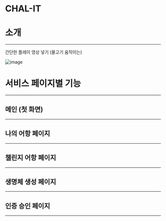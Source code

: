 # CHAL-IT



# 소개
<hr/>

간단한 플레이 영상 넣기 (물고기 움직이는)

![image](https://user-images.githubusercontent.com/88331311/146481532-054cafbb-6062-4b3a-93ae-bbf472865f22.png)

# 서비스 페이지별 기능
<hr/>

## 메인  (첫 화면)
<hr/>

## 나의 어항 페이지
<hr/>

## 챌린지 어항 페이지
<hr/>

## 생명체 생성 페이지
<hr/>

## 인증 승인 페이지
<hr/>
